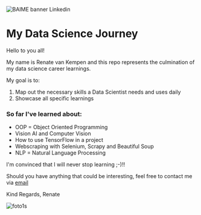 ![BAIME banner Linkedin](https://user-images.githubusercontent.com/47600826/73174265-9c3c5e80-4107-11ea-858b-c2c9f5304729.png)

# My Data Science Journey

Hello to you all!

My name is Renate van Kempen and this repo represents the culmination of my data science career learnings.

My goal is to: 
1. Map out the necessary skills a Data Scientist needs and uses daily
2. Showcase all specific learnings

### So far I've learned about:
- OOP = Object Oriented Programming
- Vision AI and Computer Vision
- How to use TensorFlow in a project
- Webscraping with Selenium, Scrapy and Beautiful Soup
- NLP = Natural Language Processing

I'm convinced that I will never stop learning ;-)!!

Should you have anything that could be interesting, feel free to contact me via [email](renate@baime.nl)

Kind Regards, Renate

![foto1s](https://user-images.githubusercontent.com/47600826/73173281-4f578880-4105-11ea-8862-4c54a530e7f4.jpg)
